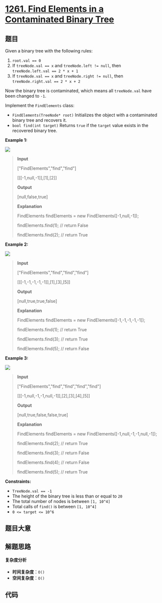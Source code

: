 # [1261. Find Elements in a Contaminated Binary Tree](https://leetcode.com/problems/find-elements-in-a-contaminated-binary-tree/)

## 题目

Given a binary tree with the following rules:

1. `root.val == 0`
2. If `treeNode.val == x` and `treeNode.left != null`, then `treeNode.left.val == 2 * x + 1`
3. If `treeNode.val == x` and `treeNode.right != null`, then `treeNode.right.val == 2 * x + 2`

Now the binary tree is contaminated, which means all `treeNode.val` have been
changed to `-1`.

Implement the `FindElements` class:

- `FindElements(TreeNode* root)` Initializes the object with a contaminated binary tree and recovers it.
- `bool find(int target)` Returns `true` if the `target` value exists in the recovered binary tree.

**Example 1:**

![](https://assets.leetcode.com/uploads/2019/11/06/untitled-diagram-4-1.jpg)

> **Input**
>
> ["FindElements","find","find"]
>
> [[[-1,null,-1]],[1],[2]]
>
> **Output**
>
> [null,false,true]
>
> **Explanation**
>
> FindElements findElements = new FindElements([-1,null,-1]);
>
> findElements.find(1); // return False
>
> findElements.find(2); // return True

**Example 2:**

![](https://assets.leetcode.com/uploads/2019/11/06/untitled-diagram-4.jpg)

> **Input**
>
> ["FindElements","find","find","find"]
>
> [[[-1,-1,-1,-1,-1]],[1],[3],[5]]
>
> **Output**
>
> [null,true,true,false]
>
> **Explanation**
>
> FindElements findElements = new FindElements([-1,-1,-1,-1,-1]);
>
> findElements.find(1); // return True
>
> findElements.find(3); // return True
>
> findElements.find(5); // return False

**Example 3:**

![](https://assets.leetcode.com/uploads/2019/11/07/untitled-diagram-4-1-1.jpg)

> **Input**
>
> ["FindElements","find","find","find","find"]
>
> [[[-1,null,-1,-1,null,-1]],[2],[3],[4],[5]]
>
> **Output**
>
> [null,true,false,false,true]
>
> **Explanation**
>
> FindElements findElements = new FindElements([-1,null,-1,-1,null,-1]);
>
> findElements.find(2); // return True
>
> findElements.find(3); // return False
>
> findElements.find(4); // return False
>
> findElements.find(5); // return True

**Constraints:**

- `TreeNode.val == -1`
- The height of the binary tree is less than or equal to `20`
- The total number of nodes is between `[1, 10^4]`
- Total calls of `find()` is between `[1, 10^4]`
- `0 <= target <= 10^6`

## 题目大意

## 解题思路

#### 复杂度分析

- **时间复杂度**：`O()`
- **空间复杂度**：`O()`

## 代码

```javascript

```
